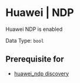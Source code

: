 # Huawei | NDP

Huawei NDP is enabled

Data Type: `bool`

## Prerequisite for

- [huawei_ndp discovery](../../../admin/discovery/box/huawei_ndp.md)
